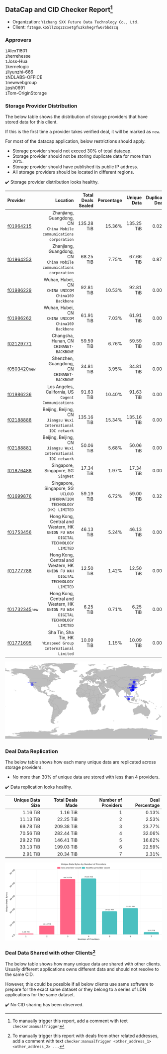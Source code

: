 ## DataCap and CID Checker Report[^1]
 - Organization: `Yichang SXX Future Data Technology Co., Ltd.`
 - Client: `f1tmgsuko5ll2xq2zcxetgfu2kshegrfw67bbdzcq`
### Approvers
`1`Alex11801<br/>`1`herrehesse<br/>`1`Joss-Hua<br/>`1`kernelogic<br/>`1`liyunzhi-666<br/>`1`NDLABS-OFFICE<br/>`1`newwebgroup<br/>`2`psh0691<br/>`1`Tom-OriginStorage

### Storage Provider Distribution
The below table shows the distribution of storage providers that have stored data for this client.

If this is the first time a provider takes verified deal, it will be marked as `new`.

For most of the datacap application, below restrictions should apply.
 - Storage provider should not exceed 30% of total datacap.
 - Storage provider should not be storing duplicate data for more than 20%.
 - Storage provider should have published its public IP address.
 - All storage providers should be located in different regions.

✔️ Storage provider distribution looks healthy.

| Provider                                                    |                                                                         Location | Total Deals Sealed | Percentage | Unique Data | Duplicate Deals |
| :---------------------------------------------------------- | -------------------------------------------------------------------------------: | -----------------: | ---------: | ----------: | --------------: |
| [f01964215](https://filfox.info/en/address/f01964215)       |           Zhanjiang, Guangdong, CN<br/>`China Mobile communications corporation` |         135.28 TiB |     15.36% |  135.25 TiB |           0.02% |
| [f01964253](https://filfox.info/en/address/f01964253)       |           Zhanjiang, Guangdong, CN<br/>`China Mobile communications corporation` |          68.25 TiB |      7.75% |   67.66 TiB |           0.87% |
| [f01986229](https://filfox.info/en/address/f01986229)       |                            Wuhan, Hubei, CN<br/>`CHINA UNICOM China169 Backbone` |          92.81 TiB |     10.53% |   92.81 TiB |           0.00% |
| [f01986262](https://filfox.info/en/address/f01986262)       |                            Wuhan, Hubei, CN<br/>`CHINA UNICOM China169 Backbone` |          61.91 TiB |      7.03% |   61.91 TiB |           0.00% |
| [f02129771](https://filfox.info/en/address/f02129771)       |                                      Changsha, Hunan, CN<br/>`CHINANET-BACKBONE` |          59.59 TiB |      6.76% |   59.59 TiB |           0.00% |
| [f0503420](https://filfox.info/en/address/f0503420)`new`    |                                  Shenzhen, Guangdong, CN<br/>`CHINANET-BACKBONE` |          34.81 TiB |      3.95% |   34.81 TiB |           0.00% |
| [f01986236](https://filfox.info/en/address/f01986236)       |                          Los Angeles, California, US<br/>`Cogent Communications` |          91.63 TiB |     10.40% |   91.63 TiB |           0.00% |
| [f02188888](https://filfox.info/en/address/f02188888)       |                Beijing, Beijing, CN<br/>`Jiangsu Wuxi International IDC network` |         135.16 TiB |     15.34% |  135.16 TiB |           0.00% |
| [f02188881](https://filfox.info/en/address/f02188881)       |                Beijing, Beijing, CN<br/>`Jiangsu Wuxi International IDC network` |          50.06 TiB |      5.68% |   50.06 TiB |           0.00% |
| [f01876488](https://filfox.info/en/address/f01876488)       |                                           Singapore, Singapore, SG<br/>`SingNet` |          17.34 TiB |      1.97% |   17.34 TiB |           0.00% |
| [f01699876](https://filfox.info/en/address/f01699876)       |        Singapore, Singapore, SG<br/>`UCLOUD INFORMATION TECHNOLOGY (HK) LIMITED` |          59.19 TiB |      6.72% |   59.00 TiB |           0.32% |
| [f01753456](https://filfox.info/en/address/f01753456)       | Hong Kong, Central and Western, HK<br/>`UNION FU WAH DIGITAL TECHNOLOGY LIMITED` |          46.13 TiB |      5.24% |   46.13 TiB |           0.00% |
| [f01777788](https://filfox.info/en/address/f01777788)       | Hong Kong, Central and Western, HK<br/>`UNION FU WAH DIGITAL TECHNOLOGY LIMITED` |          12.50 TiB |      1.42% |   12.50 TiB |           0.00% |
| [f01732345](https://filfox.info/en/address/f01732345)`new`  | Hong Kong, Central and Western, HK<br/>`UNION FU WAH DIGITAL TECHNOLOGY LIMITED` |           6.25 TiB |      0.71% |    6.25 TiB |           0.00% |
| [f01771695](https://filfox.info/en/address/f01771695)       |                  Sha Tin, Sha Tin, HK<br/>`Winspeed Group International Limited` |          10.09 TiB |      1.15% |   10.09 TiB |           0.00% |

<img src="https://raw.githubusercontent.com/data-preservation-programs/filplus-checker-assets/main/filecoin-project/filecoin-plus-large-datasets/issues/1293/1688356120517.png"/>

### Deal Data Replication
The below table shows how each many unique data are replicated across storage providers.

- No more than 30% of unique data are stored with less than 4 providers.

✔️ Data replication looks healthy.

| Unique Data Size | Total Deals Made | Number of Providers | Deal Percentage |
| ---------------: | ---------------: | ------------------: | --------------: |
|         1.16 TiB |         1.16 TiB |                   1 |           0.13% |
|        11.13 TiB |        22.25 TiB |                   2 |           2.53% |
|        69.78 TiB |       209.38 TiB |                   3 |          23.77% |
|        70.56 TiB |       282.44 TiB |                   4 |          32.06% |
|        29.22 TiB |       146.41 TiB |                   5 |          16.62% |
|        33.13 TiB |       199.03 TiB |                   6 |          22.59% |
|         2.91 TiB |        20.34 TiB |                   7 |           2.31% |

<img src="https://raw.githubusercontent.com/data-preservation-programs/filplus-checker-assets/main/filecoin-project/filecoin-plus-large-datasets/issues/1293/1688356121456.png"/>

### Deal Data Shared with other Clients[^3]
The below table shows how many unique data are shared with other clients.
Usually different applications owns different data and should not resolve to the same CID.

However, this could be possible if all below clients use same software to prepare for the exact same dataset or they belong to a series of LDN applications for the same dataset.

✔️ No CID sharing has been observed.

[^1]: To manually trigger this report, add a comment with text `checker:manualTrigger`

[^2]: Deals from those addresses are combined into this report as they are specified with `checker:manualTrigger`

[^3]: To manually trigger this report with deals from other related addresses, add a comment with text `checker:manualTrigger <other_address_1> <other_address_2> ...`
